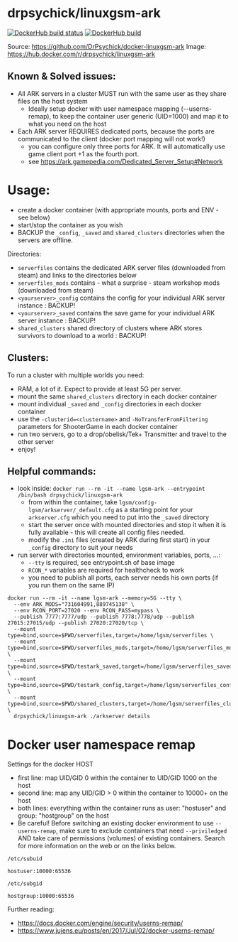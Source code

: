 
drpsychick/linuxgsm-ark
=======================
[![DockerHub build status](https://img.shields.io/docker/cloud/build/drpsychick/linuxgsm-ark.svg)](https://hub.docker.com/r/drpsychick/linuxgsm-ark/builds)
[![DockerHub build](https://img.shields.io/docker/cloud/automated/drpsychick/linuxgsm-ark.svg)](https://hub.docker.com/r/drpsychick/linuxgsm-ark/tags)

Source: https://github.com/DrPsychick/docker-linuxgsm-ark
Image: https://hub.docker.com/r/drpsychick/linuxgsm-ark

Known & Solved issues:
----------------------
* All ARK servers in a cluster MUST run with the same user as they share files on the host system
  * Ideally setup docker with user namespace mapping (--userns-remap), to keep the container user generic (UID=1000) and map it to what you need on the host
* Each ARK server REQUIRES dedicated ports, because the ports are communicated to the client (docker port mapping will not work!)
  * you can configure only three ports for ARK. It will automatically use game client port +1 as the fourth port.
  * see https://ark.gamepedia.com/Dedicated_Server_Setup#Network


Usage:
======
* create a docker container (with appropriate mounts, ports and ENV - see below)
* start/stop the container as you wish
* BACKUP the `_config`, `_saved` and `shared_clusters` directories when the servers are offline.

Directories:
* `serverfiles` contains the dedicated ARK server files (downloaded from steam) and links to the directories below
* `serverfiles_mods` contains - what a surprise - steam workshop mods (downloaded from steam)
* `<yourserver>_config` contains the config for your individual ARK server instance : BACKUP!
* `<yourserver>_saved` contains the save game for your individual ARK server instance : BACKUP!
* `shared_clusters` shared directory of clusters where ARK stores survivors to download to a world : BACKUP!

Clusters:
---------
To run a cluster with multiple worlds you need:
* RAM, a lot of it. Expect to provide at least 5G per server.
* mount the same `shared_clusters` directory in each docker container
* mount individual `_saved` and `_config` directories in each docker container
* use the `-clusterid=<clustername>` and `-NoTransferFromFiltering` parameters for ShooterGame in each docker container
* run two servers, go to a drop/obelisk/Tek+ Transmitter and travel to the other server
* enjoy!

Helpful commands:
-----------------
* look inside: `docker run --rm -it --name lgsm-ark --entrypoint /bin/bash drpsychick/linuxgsm-ark`
  * from within the container, take `lgsm/config-lgsm/arkserver/_default.cfg` as a starting point for your `arkserver.cfg` which you need to put into the `_saved` directory
  * start the server once with mounted directories and stop it when it is fully available - this will create all config files needed.
  * modify the `.ini` files (created by ARK during first start) in your `_config` directory to suit your needs
* run server with directories mounted, environment variables, ports, ...:
  * `--tty` is required, see entrypoint.sh of base image
  * `RCON_*` variables are required for healthcheck to work
  * you need to publish all ports, each server needs his own ports (if you run them on the same IP)
```
docker run --rm -it --name lgsm-ark --memory=5G --tty \
  --env ARK_MODS="731604991,889745138" \
  --env RCON_PORT=27020 --env RCON_PASS=mypass \
  --publish 7777:7777/udp --publish 7778:7778/udp --publish 27015:27015/udp --publish 27020:27020/tcp \
  --mount type=bind,source=$PWD/serverfiles,target=/home/lgsm/serverfiles \
  --mount type=bind,source=$PWD/serverfiles_mods,target=/home/lgsm/serverfiles_mods \
  --mount type=bind,source=$PWD/testark_saved,target=/home/lgsm/serverfiles_saved \
  --mount type=bind,source=$PWD/testark_config,target=/home/lgsm/serverfiles_config \
  --mount type=bind,source=$PWD/shared_clusters,target=/home/lgsm/serverfiles_clusters \
  drpsychick/linuxgsm-ark ./arkserver details
```

Docker user namespace remap
===========================
Settings for the docker HOST

* first line: map UID/GID 0 within the container to UID/GID 1000 on the host
* second line: map any UID/GID > 0 within the container to 10000+ on the host
* both lines: everything within the container runs as user: "hostuser" and group: "hostgroup" on the host
* Be careful! Before switching an existing docker environment to use `--userns-remap`, make sure to exclude containers that need `--priviledged` AND take care of permissions (volumes) of existing containers. Search for more information on the web or on the links below.

`/etc/subuid`
```hostuser:1000:1
hostuser:10000:65536
```

`/etc/subgid`
```hostgroup:1000:1
hostgroup:10000:65536
```

Further reading:
* https://docs.docker.com/engine/security/userns-remap/
* https://www.jujens.eu/posts/en/2017/Jul/02/docker-userns-remap/
